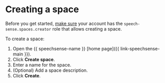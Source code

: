 # Creating a space

Before you get started, [make sure](../../../iam/operations/roles/get-assigned-roles.md) your account has the `speech-sense.spaces.creator` role that allows creating a space.

To create a space:

1. Open the {{ speechsense-name }} [home page]({{ link-speechsense-main }}).
1. Click **Create space**.
1. Enter a name for the space.
1. (Optional) Add a space description.
1. Click **Create**.
